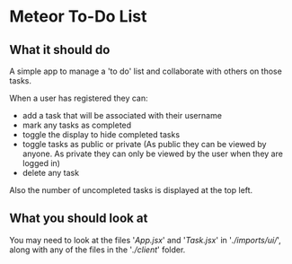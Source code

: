 # Meteor To-Do List

## What it should do
A simple app to manage a 'to do' list and collaborate with others on those tasks.

When a user has registered they can:

- add a task that will be associated with their username
- mark any tasks as completed
- toggle the display to hide completed tasks
- toggle tasks as public or private (As public they can be viewed by anyone. As private they can only be viewed by the user when they are logged in)
- delete any task

Also the number of uncompleted tasks is displayed at the top left.

## What you should look at

You may need to look at the files '*App.jsx*' and '*Task.jsx*' in '*./imports/ui/*', along with any of the files in the '*./client*' folder.
